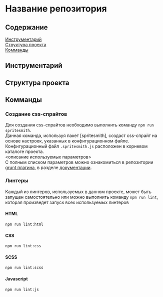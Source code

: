 # Название репозитория
## Содержание
[Инструментарий](#tooling)  
[Структура проекта](#structure)  
[Комманды](#commands)  

## [](#tooling)Инструментарий
## [](#structure)Структура проекта
## [](#commands)Комманды
### Создание css-спрайтов
Для создания css-спрайтов необходимо выполнить команду ```npm run spritesmith```.  
Данная команда, используя пакет [spritesmith], создаст css-спрайт на основе настроек, указанных в конфигурационном файле.
Конфигурационный файл ```.spritesmith.js``` расположен в корневом каталоге проекта.  
<описание используемых параметров>  
С полным списком параметров можно ознакомиться в репозитории [grunt плагина][2], в разделе [документации][3].
### Линтеры
Каждый из линтеров, используемых в данном проекте, может быть запущен самостоятельно или можно выполнить команду ```npm run lint```, которая произведет запуск всех используемых линтеров
#### HTML
```npm run lint:html```
#### CSS
```npm run lint:css```
#### SCSS
```npm run lint:scss```
#### Javascript
```npm run lint:js```

[1]: https://github.com/Ensighten/spritesmith
[2]: https://github.com/Ensighten/grunt-spritesmith
[3]: https://github.com/Ensighten/grunt-spritesmith#documentation

